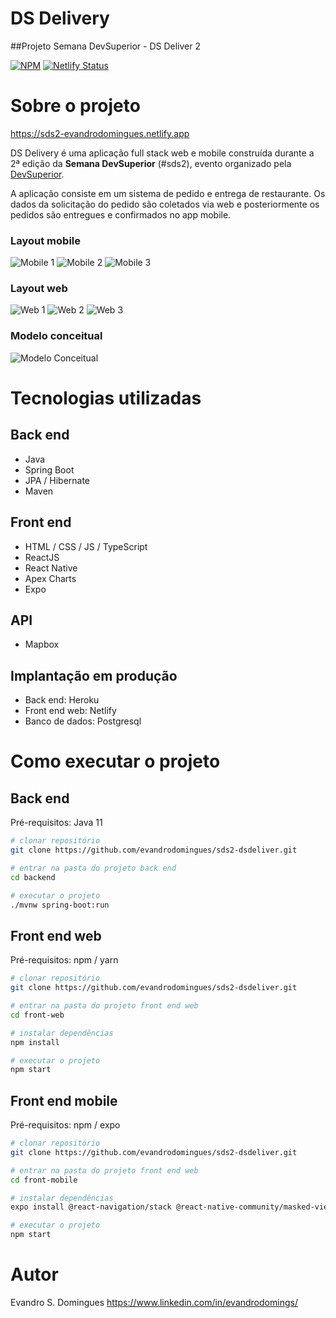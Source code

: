 # DS Delivery 
##Projeto Semana DevSuperior - DS Deliver 2

[![NPM](https://img.shields.io/npm/l/react)](https://github.com/santosediego/dsdeliver-sds2/blob/main/LICENSE) 
[![Netlify Status](https://api.netlify.com/api/v1/badges/ab15e182-74db-4bed-acb2-23907fc2ed26/deploy-status)](https://app.netlify.com/sites/sds2diegosantos/deploys)

# Sobre o projeto
https://sds2-evandrodomingues.netlify.app

DS Delivery é uma aplicação full stack web e mobile construída durante a 2ª edição da **Semana DevSuperior** (#sds2),
evento organizado pela [DevSuperior](https://devsuperior.com "Site da DevSuperior").

A aplicação consiste em um sistema de pedido e entrega de restaurante.
Os dados da solicitação do pedido são coletados via web e posteriormente os pedidos são entregues e confirmados no app mobile.

### Layout mobile
![Mobile 1](https://github.com/evandrodomingues/AssetsDSDeliver/blob/main/dsdelivery_mobile_001.jpg)
![Mobile 2](https://github.com/evandrodomingues/AssetsDSDeliver/blob/main/dsdelivery_mobile_002.jpg)
![Mobile 3](https://github.com/evandrodomingues/AssetsDSDeliver/blob/main/dsdelivery_mobile_003.jpg)

### Layout web
![Web 1](https://github.com/evandrodomingues/AssetsDSDeliver/blob/main/sds2diegosantos001.png)
![Web 2](https://github.com/evandrodomingues/AssetsDSDeliver/blob/main/sds2diegosantos002.png)
![Web 3](https://github.com/evandrodomingues/AssetsDSDeliver/blob/main/sds2diegosantos003.png)

### Modelo conceitual
![Modelo Conceitual](https://github.com/evandrodomingues/AssetsDSDeliver/blob/main/sds2diegosantos_modelo-conceitual.png)

# Tecnologias utilizadas
## Back end
- Java
- Spring Boot
- JPA / Hibernate
- Maven
## Front end
- HTML / CSS / JS / TypeScript
- ReactJS
- React Native
- Apex Charts
- Expo
## API
- Mapbox
## Implantação em produção
- Back end: Heroku
- Front end web: Netlify
- Banco de dados: Postgresql

# Como executar o projeto

## Back end
Pré-requisitos: Java 11

```bash
# clonar repositório
git clone https://github.com/evandrodomingues/sds2-dsdeliver.git

# entrar na pasta do projeto back end
cd backend

# executar o projeto
./mvnw spring-boot:run
```

## Front end web
Pré-requisitos: npm / yarn

```bash
# clonar repositório
git clone https://github.com/evandrodomingues/sds2-dsdeliver.git

# entrar na pasta do projeto front end web
cd front-web

# instalar dependências
npm install

# executar o projeto
npm start
```

## Front end mobile
Pré-requisitos: npm / expo

```bash
# clonar repositório
git clone https://github.com/evandrodomingues/sds2-dsdeliver.git

# entrar na pasta do projeto front end web
cd front-mobile

# instalar dependências
expo install @react-navigation/stack @react-native-community/masked-view react-native-screens react-native-gesture-handler @react-navigation/native expo-app-loading @expo-google-fonts/open-sans expo-font

# executar o projeto
npm start
```

# Autor

Evandro S. Domingues
https://www.linkedin.com/in/evandrodomings/
